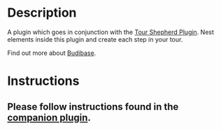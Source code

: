 
# Description
A plugin which goes in conjunction with the [Tour Shepherd Plugin](https://github.com/JayP718/tour_shepherd_bb_plugin). Nest elements inside this plugin and create each step in your tour. 

Find out more about [Budibase](https://github.com/Budibase/budibase).

# Instructions

## Please follow instructions found in the [companion plugin](https://github.com/JayP718/tour_shepherd_bb_plugin).